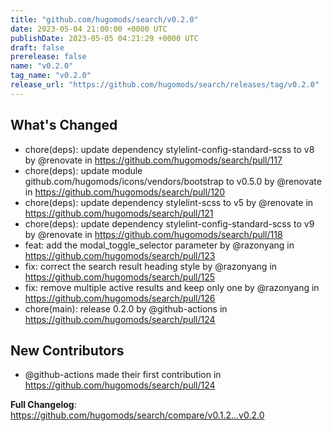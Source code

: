 ```yaml
---
title: "github.com/hugomods/search/v0.2.0"
date: 2023-05-04 21:00:00 +0000 UTC
publishDate: 2023-05-05 04:21:29 +0000 UTC
draft: false
prerelease: false
name: "v0.2.0"
tag_name: "v0.2.0"
release_url: "https://github.com/hugomods/search/releases/tag/v0.2.0"
---
```


## What's Changed
* chore(deps): update dependency stylelint-config-standard-scss to v8 by @renovate in https://github.com/hugomods/search/pull/117
* chore(deps): update module github.com/hugomods/icons/vendors/bootstrap to v0.5.0 by @renovate in https://github.com/hugomods/search/pull/120
* chore(deps): update dependency stylelint-scss to v5 by @renovate in https://github.com/hugomods/search/pull/121
* chore(deps): update dependency stylelint-config-standard-scss to v9 by @renovate in https://github.com/hugomods/search/pull/118
* feat: add the modal_toggle_selector parameter by @razonyang in https://github.com/hugomods/search/pull/123
* fix: correct the search result heading style by @razonyang in https://github.com/hugomods/search/pull/125
* fix: remove multiple active results and keep only one by @razonyang in https://github.com/hugomods/search/pull/126
* chore(main): release 0.2.0 by @github-actions in https://github.com/hugomods/search/pull/124

## New Contributors
* @github-actions made their first contribution in https://github.com/hugomods/search/pull/124

**Full Changelog**: https://github.com/hugomods/search/compare/v0.1.2...v0.2.0

